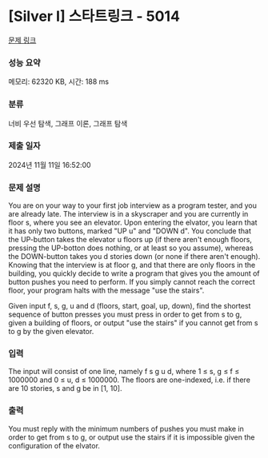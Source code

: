 # [Silver I] 스타트링크 - 5014 

[문제 링크](https://www.acmicpc.net/problem/5014) 

### 성능 요약

메모리: 62320 KB, 시간: 188 ms

### 분류

너비 우선 탐색, 그래프 이론, 그래프 탐색

### 제출 일자

2024년 11월 11일 16:52:00

### 문제 설명

<p>You are on your way to your first job interview as a program tester, and you are already late. The interview is in a skyscraper and you are currently in floor s, where you see an elevator. Upon entering the elvator, you learn that it has only two buttons, marked "UP u" and "DOWN d". You conclude that the UP-button takes the elevator u floors up (if there aren't enough floors, pressing the UP-botton does nothing, or at least so you assume), whereas the DOWN-button takes you d stories down (or none if there aren't enough). Knowing that the interview is at floor g, and that there are only floors in the building, you quickly decide to write a program that gives you the amount of button pushes you need to perform. If you simply cannot reach the correct floor, your program halts with the message "use the stairs".</p>

<p>Given input f, s, g, u and d (floors, start, goal, up, down), find the shortest sequence of button presses you must press in order to get from s to g, given a building of floors, or output "use the stairs" if you cannot get from s to g by the given elevator.</p>

### 입력 

 <p>The input will consist of one line, namely f s g u d, where 1 ≤ s, g ≤ f ≤ 1000000 and 0 ≤ u, d ≤ 1000000. The floors are one-indexed, i.e. if there are 10 stories, s and g be in [1, 10].</p>

### 출력 

 <p>You must reply with the minimum numbers of pushes you must make in order to get from s to g, or output use the stairs if it is impossible given the configuration of the elvator.</p>

